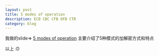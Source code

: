```yaml
---
layout: post
title: 5 modes of operation
description: ECB CBC CFB OFB CTR
category: blog
---
```


我做的slide=> [5 modes of operation](https://github.com/Bugix-ZY/Bugix-ZY.github.io/blob/master/docs/modes_of_operation.pdf)
主要介绍了5种模式的加解密方式和特点    

以上 :D  